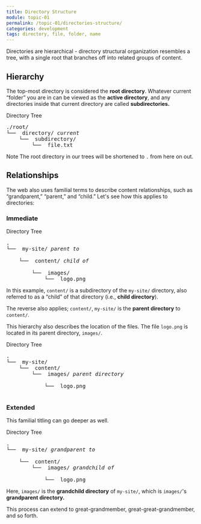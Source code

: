 ```yaml
---
title: Directory Structure
module: topic-01
permalink: /topic-01/directories-structure/
categories: development
tags: directory, file, folder, name
---
```


<div class="divider-heading"></div>


Directories are hierarchical - directory structural organization resembles a tree, with a single root that branches off into related groups of content.


## Hierarchy
The top-most directory is considered the **root directory**. Whatever current “folder” you are in can be viewed as the **active directory**, and any directories inside that current directory are called **subdirectories.**

<div class="code-heading">
  <span>Directory Tree</span>
</div>
<pre id="bash">
./root/
└── <i class="far fa-folder-open"></i> directory/ <i class="fas fa-long-arrow-alt-left bounce-x-left"><span>current</span></i>
    └── <i class="far fa-folder-open"></i> subdirectory/
        └── <i class="far fa-file-alt"></i> file.txt
</pre>

<span class="label label-info">Note</span> The root directory in our trees will be shortened to `.` from here on out.


<div class="divider-pg"></div>


## Relationships
The web also uses familial terms to describe content relationships, such as “grandparent,” “parent,” and “child.” Let's see how this applies to directories:


### Immediate
<div class="code-heading">
  <span>Directory Tree</span>
</div>
<pre id="bash">
.
└── <i class="far fa-folder-open"></i> my-site/ <i class="fas fa-arrows-alt-h bounce-x-left"><span>parent to</span></i><div class="line bounce-x-left"><div class="horizontal-down" style="width: 140px"></div></div>
    └── <i class="far fa-folder-open"></i> content/ <i class="fas fa-arrows-alt-h bounce-x-left"><span>child of</span></i><div class="line bounce-x-left"><div class="horizontal-up" style="width: 115px"></div></div>
        └── <i class="far fa-folder-open"></i> images/
            └── <i class="far fa-image"></i> logo.png
</pre>

In this example, `content/` is a subdirectory of the `my-site/` directory, also referred to as a “child” of that directory (i.e., **child directory**).

The reverse also applies; `content/`, `my-site/` is the **parent directory** to `content/`.

This hierarchy also describes the location of the files. The file `logo.png` is located in its parent directory, `images/`.

<div class="code-heading">
  <span>Directory Tree</span>
</div>
<pre id="bash">
.
└── <i class="far fa-folder-open"></i> my-site/
    └── <i class="far fa-folder-open"></i> content/
        └── <i class="far fa-folder-open"></i> images/ <i class="fas fa-long-arrow-alt-left bounce-x-left"><span>parent directory</span></i><div class="line bounce-x-left"><div class="horizontal-down" style="width: 20px"></div></div>
            └── <i class="far fa-image"></i> logo.png  <div class="line bounce-x-left"><div class="horizontal-up" style="width: 135px"></div></div>
</pre>



### Extended
This familial titling can go deeper as well.

<div class="code-heading">
  <span>Directory Tree</span>
</div>
<pre id="bash">
.
└── <i class="far fa-folder-open"></i> my-site/ <i class="fas fa-arrows-alt-h bounce-x-left"><span>grandparent to</span></i><div class="line bounce-x-left"><div class="horizontal-down" style="width: 95px"></div></div>
    └── <i class="far fa-folder-open"></i> content/
        └── <i class="far fa-folder-open"></i> images/ <i class="fas fa-arrows-alt-h bounce-x-left"><span>grandchild of</span></i><div class="line bounce-x-left"><div class="horizontal-up" style="width: 45px"></div></div>
            └── <i class="far fa-image"></i> logo.png
</pre>

Here, `images/` is the **grandchild directory** of `my-site/`, which is `images/`'s **grandparent directory.**

This process can extend to great-grandmember, great-great-grandmember, and so forth.
